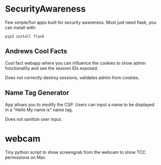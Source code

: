 # SecurityAwareness
Few simple/fun apps built for security awareness. Most just need flask, you can install with: 

```pip3 install flask```

## Andrews Cool Facts
Cool fact webapp where you can influence the cookies to show admin functionality and see the session IDs exposed. 

Does not correctly destroy sessions, validates admin from cookies.

## Name Tag Generator
App allows you to modify the CSP. Users can input a name to be displayed in a "Hello My name is" name tag.

Does not sanitize user input.

# webcam
Tiny python script to show screengrab from the webcam to show TCC permissions on Mac